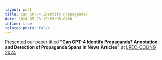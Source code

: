 ```yaml
---
layout: post
title: Can GPT-4 Identify Propaganda?
date: 2024-05-23 15:59:00-0400
inline: true
related_posts: false
---
```



 Presented our paper titled **"Can GPT-4 Identify Propaganda? Annotation and Detection of Propaganda Spans in News Articles"** at [LREC-COLING 2024](https://lrec-coling-2024.org/)
